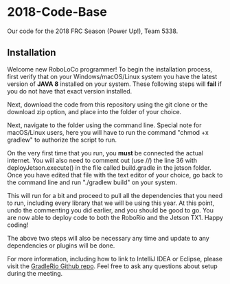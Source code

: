 # 2018-Code-Base
Our code for the 2018 FRC Season (Power Up!), Team 5338.

## Installation
Welcome new RoboLoCo programmer! To begin the installation process, first verify that on your Windows/macOS/Linux system you have the latest version of **JAVA 8** installed on your system. These following steps will **fail** if you do not have that exact version installed.

Next, download the code from this repository using the git clone or the download zip option, and place into the folder of your choice. 

Next, navigate to the folder using the command line. Special note for macOS/Linux users, here you will have to run the command "chmod +x gradlew" to authorize the script to run.

On the very first time that you run, you **must** be connected the actual internet. You will also need to comment out (use //) the line 36 with deployJetson.execute() in the file called build.gradle in the jetson folder. Once you have edited that file with the text editor of your choice, go back to the command line and run "./gradlew build" on your system.

This will run for a bit and proceed to pull all the dependencies that you need to run, including every library that we will be using this year. At this point, undo the commenting you did earlier, and you should be good to go. You are now able to deploy code to both the RoboRio and the Jetson TX1. Happy coding!

The above two steps will also be necessary any time and update to any dependencies or plugins will be done.

For more information, including how to link to IntelliJ IDEA or Eclipse, please visit the [GradleRio Github repo](https://github.com/Open-RIO/GradleRIO). Feel free to ask any questions about setup during the meeting.
